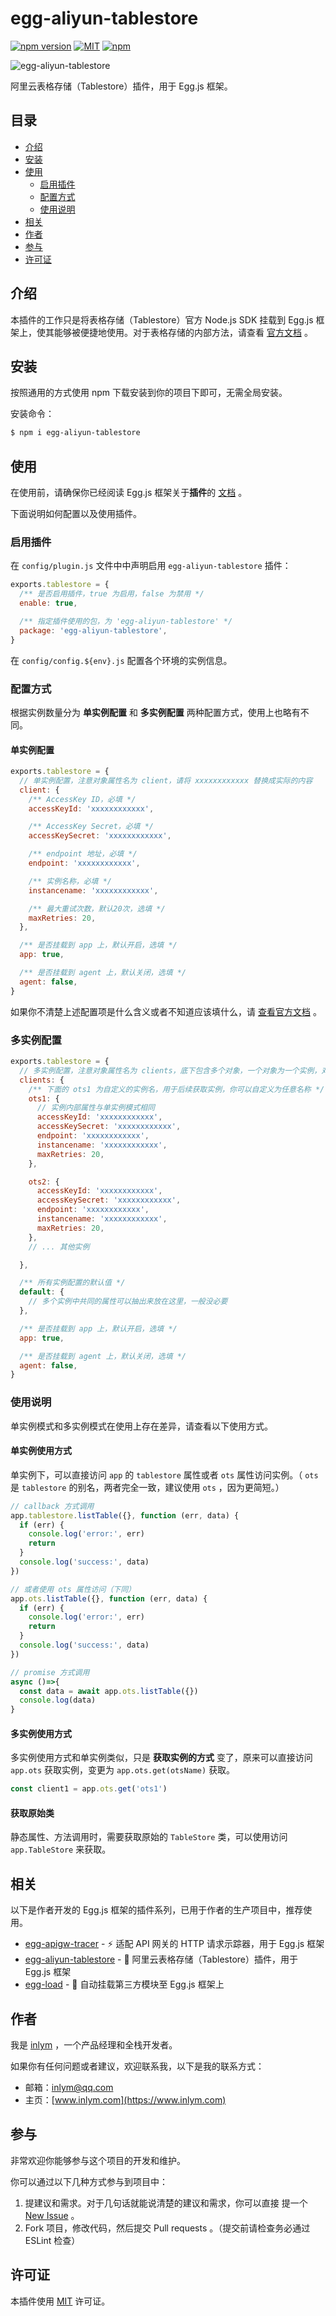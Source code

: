 # egg-aliyun-tablestore

[![npm version](https://img.shields.io/npm/v/egg-aliyun-tablestore)](https://www.npmjs.com/package/egg-aliyun-tablestore)  [![MIT](https://img.shields.io/npm/l/egg-aliyun-tablestore)](https://github.com/inlym/egg-aliyun-tablestore/blob/master/LICENSE)  [![npm](https://img.shields.io/npm/dw/egg-aliyun-tablestore)](https://www.npmjs.com/package/egg-aliyun-tablestore)


![egg-aliyun-tablestore](https://img.inlym.com/13766eda453d41ab90154a41a2eb7847.jpg)



阿里云表格存储（Tablestore）插件，用于 Egg.js 框架。



## 目录

-   [介绍](#介绍)
-   [安装](#安装)
-   [使用](#使用)
    -   [启用插件](#启用插件)
    -   [配置方式](#配置方式)
    -   [使用说明](#使用说明)
-   [相关](#相关)
-   [作者](#作者)
-   [参与](#参与)
-   [许可证](#许可证)



## 介绍

本插件的工作只是将表格存储（Tablestore）官方 Node.js SDK 挂载到 Egg.js 框架上，使其能够被便捷地使用。对于表格存储的内部方法，请查看 [官方文档](https://help.aliyun.com/document_detail/56350.html?userCode=lzfqdh6g) 。



## 安装

按照通用的方式使用 npm 下载安装到你的项目下即可，无需全局安装。



安装命令：

```bash
$ npm i egg-aliyun-tablestore
```



## 使用

在使用前，请确保你已经阅读 Egg.js 框架关于**插件**的 [文档](https://eggjs.org/zh-cn/basics/plugin.html) 。



下面说明如何配置以及使用插件。



### 启用插件

在 `config/plugin.js` 文件中中声明启用 `egg-aliyun-tablestore` 插件：

```js
exports.tablestore = {
  /** 是否启用插件，true 为启用，false 为禁用 */
  enable: true,

  /** 指定插件使用的包，为 'egg-aliyun-tablestore' */
  package: 'egg-aliyun-tablestore',
}
```

在 `config/config.${env}.js` 配置各个环境的实例信息。



### 配置方式

根据实例数量分为 **单实例配置** 和 **多实例配置** 两种配置方式，使用上也略有不同。



#### 单实例配置

```js
exports.tablestore = {
  // 单实例配置，注意对象属性名为 client，请将 xxxxxxxxxxxx 替换成实际的内容
  client: {
    /** AccessKey ID，必填 */
    accessKeyId: 'xxxxxxxxxxxx',

    /** AccessKey Secret，必填 */
    accessKeySecret: 'xxxxxxxxxxxx',

    /** endpoint 地址，必填 */
    endpoint: 'xxxxxxxxxxxx',

    /** 实例名称，必填 */
    instancename: 'xxxxxxxxxxxx',

    /** 最大重试次数，默认20次，选填 */
    maxRetries: 20,
  },

  /** 是否挂载到 app 上，默认开启，选填 */
  app: true,

  /** 是否挂载到 agent 上，默认关闭，选填 */
  agent: false,
}
```



如果你不清楚上述配置项是什么含义或者不知道应该填什么，请 [查看官方文档](https://help.aliyun.com/document_detail/56352.html?userCode=lzfqdh6g) 。



### 多实例配置

```js
exports.tablestore = {
  // 多实例配置，注意对象属性名为 clients，底下包含多个对象，一个对象为一个实例，对象的属性名用于后面获取实例
  clients: {
	/** 下面的 ots1 为自定义的实例名，用于后续获取实例，你可以自定义为任意名称 */
    ots1: {
      // 实例内部属性与单实例模式相同
      accessKeyId: 'xxxxxxxxxxxx',
      accessKeySecret: 'xxxxxxxxxxxx',
      endpoint: 'xxxxxxxxxxxx',
      instancename: 'xxxxxxxxxxxx',
      maxRetries: 20,
    },

    ots2: {
      accessKeyId: 'xxxxxxxxxxxx',
      accessKeySecret: 'xxxxxxxxxxxx',
      endpoint: 'xxxxxxxxxxxx',
      instancename: 'xxxxxxxxxxxx',
      maxRetries: 20,
    },
    // ... 其他实例

  },

  /** 所有实例配置的默认值 */
  default: {
    // 多个实例中共同的属性可以抽出来放在这里，一般没必要
  },

  /** 是否挂载到 app 上，默认开启，选填 */
  app: true,

  /** 是否挂载到 agent 上，默认关闭，选填 */
  agent: false,
}
```



### 使用说明

单实例模式和多实例模式在使用上存在差异，请查看以下使用方式。



#### 单实例使用方式

单实例下，可以直接访问 `app` 的 `tablestore` 属性或者 `ots` 属性访问实例。（ `ots` 是 `tablestore` 的别名，两者完全一致，建议使用 `ots` ，因为更简短。）

```js
// callback 方式调用
app.tablestore.listTable({}, function (err, data) {
  if (err) {
    console.log('error:', err)
    return
  }
  console.log('success:', data)
})

// 或者使用 ots 属性访问（下同）
app.ots.listTable({}, function (err, data) {
  if (err) {
    console.log('error:', err)
    return
  }
  console.log('success:', data)
})

// promise 方式调用
async ()=>{
  const data = await app.ots.listTable({})
  console.log(data)
}
```



#### 多实例使用方式

多实例使用方式和单实例类似，只是 **获取实例的方式** 变了，原来可以直接访问 `app.ots` 获取实例，变更为 `app.ots.get(otsName)` 获取。

```js
const client1 = app.ots.get('ots1')
```



#### 获取原始类

静态属性、方法调用时，需要获取原始的 `TableStore` 类，可以使用访问 `app.TableStore` 来获取。



## 相关

以下是作者开发的 Egg.js 框架的插件系列，已用于作者的生产项目中，推荐使用。
-   [egg-apigw-tracer](https://github.com/inlym/egg-apigw-tracer) - ⚡ 适配 API 网关的 HTTP 请求示踪器，用于 Egg.js 框架
-   [egg-aliyun-tablestore](https://github.com/inlym/egg-aliyun-tablestore) - 🚚 阿里云表格存储（Tablestore）插件，用于 Egg.js 框架
-   [egg-load](https://github.com/inlym/egg-load) - 🚀 自动挂载第三方模块至 Egg.js 框架上



## 作者

我是 [inlym](https://www.inlym.com) ，一个产品经理和全栈开发者。



如果你有任何问题或者建议，欢迎联系我，以下是我的联系方式：

-   邮箱：inlym@qq.com
-   主页：[www.inlym.com](https://www.inlym.com)



## 参与

非常欢迎你能够参与这个项目的开发和维护。

你可以通过以下几种方式参与到项目中：

1.  提建议和需求。对于几句话就能说清楚的建议和需求，你可以直接 提一个 [New Issue](https://github.com/inlym/egg-aliyun-tablestore/issues/new) 。
2.  Fork 项目，修改代码，然后提交 Pull requests 。（提交前请检查务必通过 ESLint 检查）



## 许可证

本插件使用 [MIT](LICENSE) 许可证。

